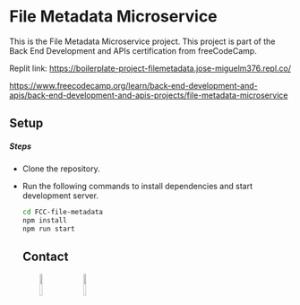 # File Metadata Microservice

This is the File Metadata Microservice project. This project is part of the Back End Development and APIs certification from freeCodeCamp. 

Replit link: https://boilerplate-project-filemetadata.jose-miguelm376.repl.co/

https://www.freecodecamp.org/learn/back-end-development-and-apis/back-end-development-and-apis-projects/file-metadata-microservice

<h2>Setup</h2>
<h5>Steps</h5>
<ul>
<li>Clone the repository.</li>
</ul>
<ul>
<li>Run the following commands to install dependencies and start development server.</li>

```bash
cd FCC-file-metadata
npm install
npm run start
```
<h2>Contact</h2>
<p><span style="margin-right: 30px;"></span><a href="https://www.linkedin.com/in/jose-miguel-carvajal-jimenez/" target="_blank"><img target="_blank" src="https://cdn.jsdelivr.net/gh/devicons/devicon/icons/linkedin/linkedin-original.svg" style="width: 10%;"></a><span style="margin-right: 30px;"></span><a href="https://github.com/jmcarvajalj" ><img target="_blank" src="https://cdn.jsdelivr.net/gh/devicons/devicon/icons/github/github-original.svg" style="width: 10%;"></a></p>
